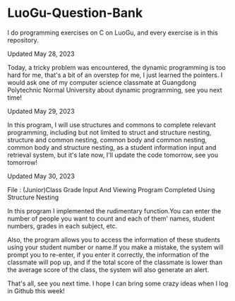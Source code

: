 # LuoGu-Question-Bank
I do programming exercises on C on LuoGu, and every exercise is in this repository.

Updated May 28, 2023

Today, a tricky problem was encountered, the dynamic programming is too hard for me, that's a bit of an overstep for me, I just learned the pointers.
I would ask one of my computer science classmate at Guangdong Polytechnic Normal University about dynamic programming, see you next time!

Updated May 29, 2023

In this program, I will use structures and commons to complete relevant programming, including but not limited to struct and structure nesting, structure and common nesting, common body and common nesting, common body and structure nesting, as a student information input and retrieval system, but it's late now, I'll update the code tomorrow, see you tomorrow!

Updated May 30, 2023

File : (Junior)Class Grade Input And Viewing Program Completed Using Structure Nesting

In this program I implemented the rudimentary function.You can enter the number of people you want to count and each of them' names, student numbers, grades in each subject, etc.

Also, the program allows you to access the information of these students using your student number or name.If you make a mistake, the system will prompt you to re-enter, if you enter it correctly, the information of the classmate will pop up, and if the total score of the classmate is lower than the average score of the class, the system will also generate an alert.

That's all, see you next time. I hope I can bring some crazy ideas when I log in Github this week!
